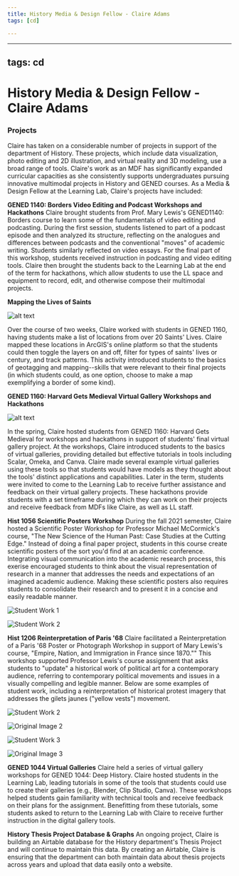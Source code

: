 ```yaml
---
title: History Media & Design Fellow - Claire Adams
tags: [cd]

---
```


---
tags: cd
---
# History Media & Design Fellow - Claire Adams


### Projects
Claire has taken on a considerable number of projects in support of the department of History. These projects, which include data visualization, photo editing and 2D illustration, and virtual reality and 3D modeling, use a broad range of tools. Claire's work as an MDF has significantly expanded curricular capacities as she consistently supports undergraduates pursuing innovative multimodal projects in History and GENED courses. As a Media & Design Fellow at the Learning Lab, Claire's projects have included:

**GENED 1140: Borders Video Editing and Podcast Workshops and Hackathons**
Claire brought students from Prof. Mary Lewis's GENED1140: Borders course to learn some of the fundamentals of video editing and podcasting. During the first session, students listened to part of a podcast episode and then analyzed its structure, reflecting on the analogues and differences between podcasts and the conventional "moves" of academic writing. Students similarly reflected on video essays. For the final part of this workshop, students received instruction in podcasting and video editing tools. Claire then brought the students back to the Learning Lab at the end of the term for hackathons, which allow students to use the LL space and equipment to record, edit, and otherwise compose their multimodal projects. 

**Mapping the Lives of Saints**

![alt text](https://files.slack.com/files-pri/T0HTW3H0V-F032C04NT4N/screen_shot_2022-02-10_at_10.10.11.png?pub_secret=6eb85405d5)

Over the course of two weeks, Claire worked with students in GENED 1160, having students make a list of locations from over 20 Saints' Lives. Claire mapped these locations in ArcGIS's online platform so that the students could then toggle the layers on and off, filter for types of saints' lives or century, and track patterns. This activity introduced students to the basics of geotagging and mapping--skills that were relevant to their final projects (in which students could, as one option, choose to make a map exemplifying a border of some kind).

**GENED 1160: Harvard Gets Medieval Virtual Gallery Workshops and Hackathons**

![alt text](https://files.slack.com/files-pri/T0HTW3H0V-F03AQRR5SGJ/screen_shot_2022-04-08_at_08.38.05.png?pub_secret=3ae48752e9)

In the spring, Claire hosted students from GENED 1160: Harvard Gets Medieval for workshops and hackathons in support of students' final virtual gallery project. At the workshops, Claire introduced students to the basics of virtual galleries, providing detailed but effective tutorials in tools including Scalar, Omeka, and Canva. Claire made several example virtual galleries using these tools so that students would have models as they thought about the tools' distinct applications and capabilities. Later in the term, students were invited to come to the Learning Lab to receive further assistance and feedback on their virtual gallery projects. These hackathons provide students with a set timeframe during which they can work on their projects and receive feedback from MDFs like Claire, as well as LL staff.

**Hist 1056 Scientific Posters Workshop**
During the fall 2021 semester, Claire hosted a Scientific Poster Workshop for Professor Michael McCormick's course, "The New Science of the Human Past: Case Studies at the Cutting Edge." Instead of doing a final paper project, students in this course create scientific posters of the sort you'd find at an academic conference. Integrating visual communication into the academic research process, this exerise encouraged students to think about the visual representation of research in a manner that addresses the needs and expectations of an imagined academic audience. Making these scientific posters also requires students to consolidate their research and to present it in a concise and easily readable manner.

![Student Work 1](https://files.slack.com/files-pri/T0HTW3H0V-F02M3PTH7L5/img_8327.jpeg?pub_secret=fb1d82635a)

![Student Work 2](https://files.slack.com/files-pri/T0HTW3H0V-F02M3PTV7B7/img_8330.jpeg?pub_secret=92782568ae)

**Hist 1206 Reinterpretation of Paris '68**
Claire facilitated a Reinterpretation of a Paris '68 Poster or Photograph Workshop in support of Mary Lewis's course, "Empire, Nation, and Immigration in France since 1870."" This workshop supported Professor Lewis's course assignment that asks students to "update" a historical work of political art for a contemporary audience, referring to contemporary political movements and issues in a visually compelling and legible manner. Below are some examples of student work, including a reinterpretation of historical protest imagery that addresses the gilets jaunes ("yellow vests") movement.

![Student Work 2](https://files.slack.com/files-pri/T0HTW3H0V-F02QP479XQ9/macron-repression.jpeg?pub_secret=fb2f4879cf)

![Original Image 2](https://files.slack.com/files-pri/T0HTW3H0V-F02Q7GRTVU5/de_gaulle_fascisme.jpeg?pub_secret=55921c710d)

![Student Work 3](https://files.slack.com/files-pri/T0HTW3H0V-F02QP5TBDFT/radio_ment.jpeg?pub_secret=9d9568a17f)

![Original Image 3](https://files.slack.com/files-pri/T0HTW3H0V-F02QCQM25UL/gouverne_ment_final.png?pub_secret=a3ce1f95b4)

**GENED 1044 Virtual Galleries**
Claire held a series of virtual gallery workshops for GENED 1044: Deep History. Claire hosted students in the Learning Lab, leading tutorials in some of the tools that students could use to create their galleries (e.g., Blender, Clip Studio, Canva). These workshops helped students gain familiarity with technical tools and receive feedback on their plans for the assignment. Benefitting from these tutorials, some students asked to return to the Learning Lab with Claire to receive further instruction in the digital gallery tools.

**History Thesis Project Database & Graphs**
An ongoing project, Claire is building an Airtable database for the History department's Thesis Project and will continue to maintain this data. By creating an Airtable, Claire is ensuring that the department can both maintain data about thesis projects across years and upload that data easily onto a website.

